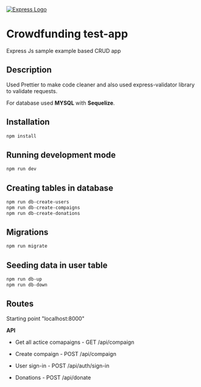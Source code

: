[![Express Logo](https://i.cloudup.com/zfY6lL7eFa-3000x3000.png)](http://expressjs.com/)

# Crowdfunding test-app

Express Js sample example based CRUD app

## Description

Used Prettier to make code cleaner and also used express-validator library to validate requests.

For database used **MYSQL** with **Sequelize**.

## Installation

```bash
npm install
```

## Running development mode

```bash
npm run dev
```

## Creating tables in database

```bash
npm run db-create-users
npm run db-create-compaigns
npm run db-create-donations
```
## Migrations

```bash
npm run migrate
```

## Seeding data in user table

```bash
npm run db-up
npm run db-down
```

## Routes

Starting point "localhost:8000"

**API**

 + Get all actice comapaigns - GET /api/compaign

 + Create compaign - POST /api/compaign

 + User sign-in - POST /api/auth/sign-in

 + Donations - POST /api/donate